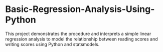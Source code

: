 # Basic-Regression-Analysis-Using-Python
This project demonstrates the procedure and interprets a simple linear regression analysis to model the relationship between reading scores and writing scores using Python and statsmodels.

